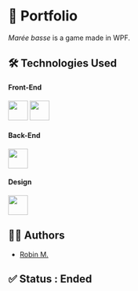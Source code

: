 # 📁 Portfolio
*Marée basse* is a game made in WPF.

## 🛠 Technologies Used

#### Front-End
<img src="https://cdn.jsdelivr.net/gh/devicons/devicon/icons/csharp/csharp-original.svg" width="40"/> <img src="https://user-images.githubusercontent.com/7389110/64734952-8a06ae80-d4df-11e9-830a-2c451a6c0694.png" width="40"/> 

#### Back-End
<img src="https://cdn.jsdelivr.net/gh/devicons/devicon/icons/csharp/csharp-original.svg" width="40"/>

#### Design
<img src="https://cdn.jsdelivr.net/gh/devicons/devicon/icons/photoshop/photoshop-plain.svg" width="40"/> 

## 👷‍♂️ Authors
* [Robin M.](https://github.com/RobinMILLET)

## ✅ Status : Ended

